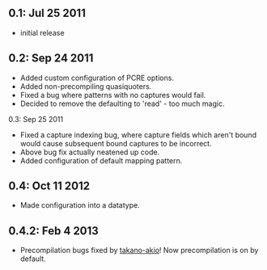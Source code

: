 0.1: Jul 25 2011
----------------
  * initial release

0.2: Sep 24 2011
----------------
  * Added custom configuration of PCRE options.
  * Added non-precompiling quasiquoters.
  * Fixed a bug where patterns with no captures would fail.
  * Decided to remove the defaulting to 'read' - too much magic.

0.3: Sep 25 2011
  * Fixed a capture indexing bug, where capture fields which aren't bound would
    cause subsequent bound captures to be incorrect.
  * Above bug fix actually neatened up code.
  * Added configuration of default mapping pattern.

0.4: Oct 11 2012
----------------
  * Made configuration into a datatype.

0.4.2: Feb 4 2013
------------------
  * Precompilation bugs fixed by [takano-akio](https://github.com/takano-akio)!
    Now precompilation is on by default.
